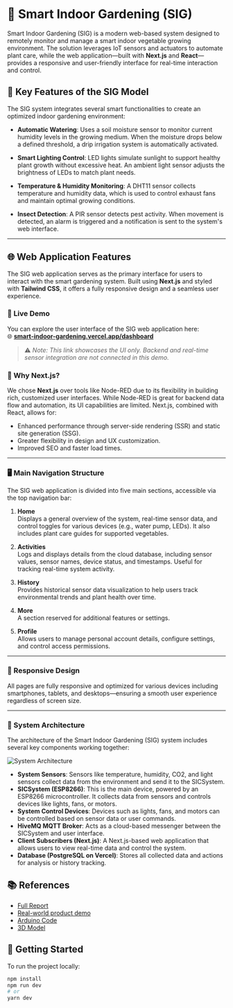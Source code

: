 # 🌱 Smart Indoor Gardening (SIG)

Smart Indoor Gardening (SIG) is a modern web-based system designed to remotely monitor and manage a smart indoor vegetable growing environment. The solution leverages IoT sensors and actuators to automate plant care, while the web application—built with **Next.js** and **React**—provides a responsive and user-friendly interface for real-time interaction and control.

## 🔧 Key Features of the SIG Model

The SIG system integrates several smart functionalities to create an optimized indoor gardening environment:

- **Automatic Watering**: Uses a soil moisture sensor to monitor current humidity levels in the growing medium. When the moisture drops below a defined threshold, a drip irrigation system is automatically activated.
  
- **Smart Lighting Control**: LED lights simulate sunlight to support healthy plant growth without excessive heat. An ambient light sensor adjusts the brightness of LEDs to match plant needs.
  
- **Temperature & Humidity Monitoring**: A DHT11 sensor collects temperature and humidity data, which is used to control exhaust fans and maintain optimal growing conditions.
  
- **Insect Detection**: A PIR sensor detects pest activity. When movement is detected, an alarm is triggered and a notification is sent to the system's web interface.

---

## 🌐 Web Application Features

The SIG web application serves as the primary interface for users to interact with the smart gardening system. Built using **Next.js** and styled with **Tailwind CSS**, it offers a fully responsive design and a seamless user experience.

### 🔗 Live Demo

You can explore the user interface of the SIG web application here:  
🌐 **[smart-indoor-gardening.vercel.app/dashboard](https://smart-indoor-gardening.vercel.app/dashboard)**  
> ⚠️ *Note: This link showcases the UI only. Backend and real-time sensor integration are not connected in this demo.*

### 🎯 Why Next.js?

We chose **Next.js** over tools like Node-RED due to its flexibility in building rich, customized user interfaces. While Node-RED is great for backend data flow and automation, its UI capabilities are limited. Next.js, combined with React, allows for:
- Enhanced performance through server-side rendering (SSR) and static site generation (SSG).
- Greater flexibility in design and UX customization.
- Improved SEO and faster load times.

---

### 🖥 Main Navigation Structure

The SIG web application is divided into five main sections, accessible via the top navigation bar:

1. **Home**  
   Displays a general overview of the system, real-time sensor data, and control toggles for various devices (e.g., water pump, LEDs). It also includes plant care guides for supported vegetables.

2. **Activities**  
   Logs and displays details from the cloud database, including sensor values, sensor names, device status, and timestamps. Useful for tracking real-time system activity.

3. **History**  
   Provides historical sensor data visualization to help users track environmental trends and plant health over time.

4. **More**  
   A section reserved for additional features or settings.

5. **Profile**  
   Allows users to manage personal account details, configure settings, and control access permissions.

---

### 📱 Responsive Design

All pages are fully responsive and optimized for various devices including smartphones, tablets, and desktops—ensuring a smooth user experience regardless of screen size.

---

### 🧠 System Architecture

The architecture of the Smart Indoor Gardening (SIG) system includes several key components working together:

![System Architecture](https://drive.google.com/uc?export=view&id=1odG7L7_rnb_-WH8y7Q2nrmqbaQo_XjJY)

- **System Sensors**: Sensors like temperature, humidity, CO2, and light sensors collect data from the environment and send it to the SICSystem.  
- **SICSystem (ESP8266)**: This is the main device, powered by an ESP8266 microcontroller. It collects data from sensors and controls devices like lights, fans, or motors.  
- **System Control Devices**: Devices such as lights, fans, and motors can be controlled based on sensor data or user commands.  
- **HiveMQ MQTT Broker**: Acts as a cloud-based messenger between the SICSystem and user interface.  
- **Client Subscribers (Next.js)**: A Next.js-based web application that allows users to view real-time data and control the system.  
- **Database (PostgreSQL on Vercel)**: Stores all collected data and actions for analysis or history tracking.

## 📚 References

- [Full Report](https://drive.google.com/file/d/1ZdfNGHjne9qBcpgBSTBlaoTpUB1MI4Vb/view?usp=drive_link)
- [Real-world product demo](https://drive.google.com/file/d/1oM_r9B_gYfrpbZVRP1-5SZ-uNCY7VjmP/view?usp=drive_link)
- [Arduino Code](https://drive.google.com/drive/folders/1APSP88CiW3NUnQyNjGQj7Z38jQ3X8G1E?usp=drive_link)
- [3D Model](https://drive.google.com/drive/folders/1AagWFfdQDSvrGTecyDEt6CWE1MtJ36Ua?usp=drive_link)


## 🚀 Getting Started

To run the project locally:

```bash
npm install
npm run dev
# or
yarn dev
